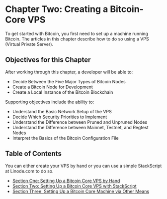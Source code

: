 # Chapter Two: Creating a Bitcoin-Core VPS

To get started with Bitcoin, you first need to set up a machine running Bitcoin. The articles in this chapter describe how to do so using a VPS (Virtual Private Server).

## Objectives for this Chapter

After working through this chapter, a developer will be able to:

   * Decide Between the Five Major Types of Bitcoin Nodes
   * Create a Bitcoin Node for Development
   * Create a Local Instance of the Bitcoin Blockchain

Supporting objectives include the ability to:

   * Understand the Basic Network Setup of the VPS
   * Decide Which Security Priorities to Implement
   * Understand the Difference between Pruned and Unpruned Nodes
   * Understand the Difference between Mainnet, Testnet, and Regtest Nodes
   * Interpret the Basics of the Bitcoin Configuration File
   
## Table of Contents

You can either create your VPS by hand or you can use a simple StackScript at Linode.com to do so.

   * [Section One: Setting Up a Bitcoin Core VPS by Hand](02_1_Setting_Up_a_Bitcoin-Core_VPS_by_Hand.md)
   * [Section Two: Setting Up a Bitcoin Core VPS with StackScript](02_2_Setting_Up_a_Bitcoin-Core_VPS_with_StackScript.md)
   * [Section Three: Setting Up a Bitcoin Core Machine via Other Means](02_3_Setting_Up_Bitcoin_Core_Other.md)
